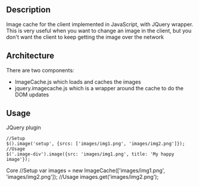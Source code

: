 ## Description
Image cache for the client implemented in JavaScript, with JQuery wrapper.
This is very useful when you want to change an image in the client,
but you don't want the client to keep getting the image over the network

## Architecture
There are two components:

* ImageCache.js which loads and caches the images
* jquery.imagecache.js which is a wrapper around the cache to do the DOM updates

## Usage

JQuery plugin

    //Setup
    $().image('setup', {srcs: ['images/img1.png', 'images/img2.png']});
    //Usage
    $('.image-div').image({src: 'images/img1.png', title: 'My happy image'});

Core
    //Setup
    var images = new ImageCache(['images/img1.png', 'images/img2.png']);
    //Usage
    images.get('images/img2.png');
